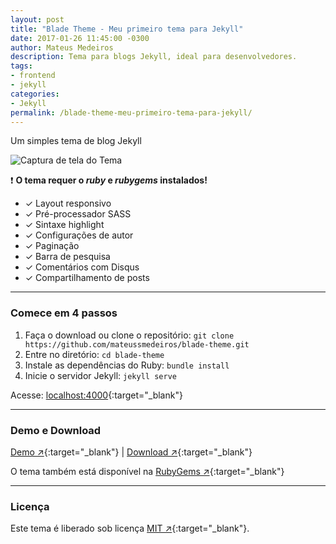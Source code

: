 ```yaml
---
layout: post
title: "Blade Theme - Meu primeiro tema para Jekyll"
date: 2017-01-26 11:45:00 -0300
author: Mateus Medeiros
description: Tema para blogs Jekyll, ideal para desenvolvedores.
tags: 
- frontend
- jekyll
categories:
- Jekyll
permalink: /blade-theme-meu-primeiro-tema-para-jekyll/
---
```


Um simples tema de blog Jekyll

![Captura de tela do Tema](https://github.com/mateussmedeiros/blade-theme/blob/master/screenshot.png?raw=true)

❗ **O tema requer o *ruby* e *rubygems* instalados!**

* ✓ Layout responsivo
* ✓ Pré-processador SASS
* ✓ Sintaxe highlight
* ✓ Configurações de autor
* ✓ Paginação
* ✓ Barra de pesquisa
* ✓ Comentários com Disqus
* ✓ Compartilhamento de posts

-----

### Comece em 4 passos

1. Faça o download ou clone o repositório: `git clone https://github.com/mateussmedeiros/blade-theme.git`
2. Entre no diretório: `cd blade-theme`
3. Instale as dependências do Ruby: `bundle install`
4. Inicie o servidor Jekyll: `jekyll serve`

Acesse: [localhost:4000](http://localhost:4000){:target="_blank"}

-----

### Demo e Download

[Demo ↗](http://mateussmedeiros.github.io/blade-theme/){:target="_blank"} |
[Download ↗](https://github.com/mateussmedeiros/blade-theme/archive/master.zip){:target="_blank"}

O tema também está disponível na [RubyGems ↗](https://rubygems.org/gems/blade-theme){:target="_blank"}

-----

### Licença

Este tema é liberado sob licença [MIT ↗](https://github.com/mateussmedeiros/blade-theme/blob/master/LICENSE){:target="_blank"}.